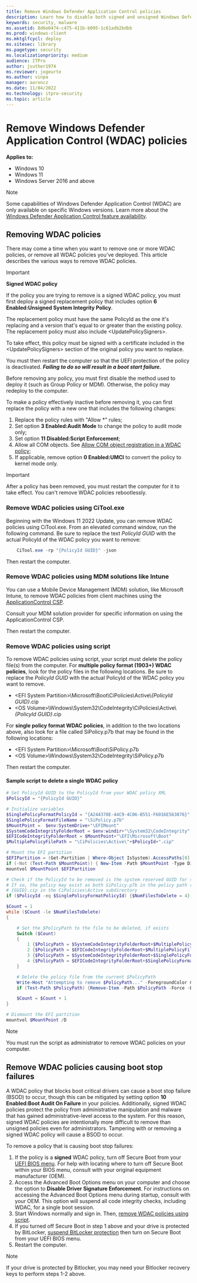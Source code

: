 ```yaml
---
title: Remove Windows Defender Application Control policies  
description: Learn how to disable both signed and unsigned Windows Defender Application Control policies, within Windows and within the BIOS.
keywords: security, malware
ms.assetid: 8d6e0474-c475-411b-b095-1c61adb2bdbb
ms.prod: windows-client
ms.mktglfcycl: deploy
ms.sitesec: library
ms.pagetype: security
ms.localizationpriority: medium
audience: ITPro
author: jsuther1974
ms.reviewer: jogeurte
ms.author: vinpa
manager: aaroncz
ms.date: 11/04/2022
ms.technology: itpro-security
ms.topic: article
---
```


# Remove Windows Defender Application Control (WDAC) policies

**Applies to:**

- Windows 10
- Windows 11
- Windows Server 2016 and above

>[!NOTE]
>Some capabilities of Windows Defender Application Control (WDAC) are only available on specific Windows versions. Learn more about the [Windows Defender Application Control feature availability](../feature-availability.md).

## Removing WDAC policies

There may come a time when you want to remove one or more WDAC policies, or remove all WDAC policies you've deployed. This article describes the various ways to remove WDAC policies.

> [!IMPORTANT]
> **Signed WDAC policy**
>
> If the policy you are trying to remove is a signed WDAC policy, you must first deploy a signed replacement policy that includes option **6 Enabled:Unsigned System Integrity Policy**.
>
> The replacement policy must have the same PolicyId as the one it's replacing and a version that's equal to or greater than the existing policy. The replacement policy must also include \<UpdatePolicySigners\>.
>
> To take effect, this policy must be signed with a certificate included in the \<UpdatePolicySigners\> section of the original policy you want to replace.
>
> You must then restart the computer so that the UEFI protection of the policy is deactivated. ***Failing to do so will result in a boot start failure.***

Before removing any policy, you must first disable the method used to deploy it (such as Group Policy or MDM). Otherwise, the policy may redeploy to the computer.

To make a policy effectively inactive before removing it, you can first replace the policy with a new one that includes the following changes:

1. Replace the policy rules with "Allow *" rules;
2. Set option **3 Enabled:Audit Mode** to change the policy to audit mode only;
3. Set option **11 Disabled:Script Enforcement**;
4. Allow all COM objects. See [Allow COM object registration in a WDAC policy](/windows/security/threat-protection/windows-defender-application-control/allow-com-object-registration-in-windows-defender-application-control-policy#examples);
5. If applicable, remove option **0 Enabled:UMCI** to convert the policy to kernel mode only.

> [!IMPORTANT]
> After a policy has been removed, you must restart the computer for it to take effect. You can't remove WDAC policies rebootlessly.

### Remove WDAC policies using CiTool.exe

Beginning with the Windows 11 2022 Update, you can remove WDAC policies using CiTool.exe. From an elevated command window, run the following command. Be sure to replace the text *PolicyId GUID* with the actual PolicyId of the WDAC policy you want to remove:

```powershell
    CiTool.exe -rp "{PolicyId GUID}" -json
```

Then restart the computer.

### Remove WDAC policies using MDM solutions like Intune

You can use a Mobile Device Management (MDM) solution, like Microsoft Intune, to remove WDAC policies from client machines using the [ApplicationControl CSP](/windows/client-management/mdm/applicationcontrol-csp).

<!-- Waiting for information from Intune team on specific steps...

The steps to use Intune's custom OMA-URI functionality to remove a WDAC policy are:

1. Open the Microsoft Intune portal and [create a profile with custom settings](/mem/intune/configuration/custom-settings-windows-10).

2. Specify a **Name** and **Description** and use the following values for the remaining custom OMA-URI settings:
    - **OMA-URI**: `./Vendor/MSFT/ApplicationControl/Policies/_PolicyId GUID_/Policy`
    - **Data type**: Base64 (file)
    - **Certificate file**: upload your binary format policy file. You don't need to upload a Base64 file, as Intune will convert the uploaded .bin file to Base64 on your behalf.

    > [!div class="mx-imgBorder"]
    > ![Configure custom WDAC.](../images/wdac-intune-custom-oma-uri.png)

> [!NOTE]
> For the _Policy GUID_ value, do not include the curly brackets.
-->

Consult your MDM solution provider for specific information on using the ApplicationControl CSP.

Then restart the computer.

### Remove WDAC policies using script

To remove WDAC policies using script, your script must delete the policy file(s) from the computer. For **multiple policy format (1903+) WDAC policies**, look for the policy files in the following locations. Be sure to replace the *PolicyId GUID* with the actual PolicyId of the WDAC policy you want to remove.

- &lt;EFI System Partition&gt;\\Microsoft\\Boot\\CiPolicies\Active\\*\{PolicyId GUID\}*.cip
- &lt;OS Volume&gt;\\Windows\\System32\\CodeIntegrity\\CiPolicies\Active\\*\{PolicyId GUID\}*.cip

For **single policy format WDAC policies**, in addition to the two locations above, also look for a file called SiPolicy.p7b that may be found in the following locations:

- &lt;EFI System Partition&gt;\\Microsoft\\Boot\\SiPolicy.p7b
- &lt;OS Volume&gt;\\Windows\\System32\\CodeIntegrity\\SiPolicy.p7b

Then restart the computer.

#### Sample script to delete a single WDAC policy

```powershell
# Set PolicyId GUID to the PolicyId from your WDAC policy XML
$PolicyId = "{PolicyId GUID}"

# Initialize variables
$SinglePolicyFormatPolicyId = "{A244370E-44C9-4C06-B551-F6016E563076}"
$SinglePolicyFormatFileName = "\SiPolicy.p7b"
$MountPoint =  $env:SystemDrive+"\EFIMount"
$SystemCodeIntegrityFolderRoot = $env:windir+"\System32\CodeIntegrity"
$EFICodeIntegrityFolderRoot = $MountPoint+"\EFI\Microsoft\Boot"
$MultiplePolicyFilePath = "\CiPolicies\Active\"+$PolicyId+".cip"

# Mount the EFI partition
$EFIPartition = (Get-Partition | Where-Object IsSystem).AccessPaths[0]
if (-Not (Test-Path $MountPoint)) { New-Item -Path $MountPoint -Type Directory -Force }
mountvol $MountPoint $EFIPartition

# Check if the PolicyId to be removed is the system reserved GUID for single policy format.
# If so, the policy may exist as both SiPolicy.p7b in the policy path root as well as
# {GUID}.cip in the CiPolicies\Active subdirectory
if ($PolicyId -eq $SinglePolicyFormatPolicyId) {$NumFilesToDelete = 4} else {$NumFilesToDelete = 2}

$Count = 1
while ($Count -le $NumFilesToDelete)
{

    # Set the $PolicyPath to the file to be deleted, if exists
    Switch ($Count)
    {
        1 {$PolicyPath = $SystemCodeIntegrityFolderRoot+$MultiplePolicyFilePath}
        2 {$PolicyPath = $EFICodeIntegrityFolderRoot+$MultiplePolicyFilePath}
        3 {$PolicyPath = $SystemCodeIntegrityFolderRoot+$SinglePolicyFormatFileName}
        4 {$PolicyPath = $EFICodeIntegrityFolderRoot+$SinglePolicyFormatFileName}
    }

    # Delete the policy file from the current $PolicyPath
    Write-Host "Attempting to remove $PolicyPath..." -ForegroundColor Cyan
    if (Test-Path $PolicyPath) {Remove-Item -Path $PolicyPath -Force -ErrorAction Continue}

    $Count = $Count + 1
}

# Dismount the EFI partition
mountvol $MountPoint /D
```

> [!NOTE]
> You must run the script as administrator to remove WDAC policies on your computer.

## Remove WDAC policies causing boot stop failures

A WDAC policy that blocks boot critical drivers can cause a boot stop failure (BSOD) to occur, though this can be mitigated by setting option **10 Enabled:Boot Audit On Failure** in your policies. Additionally, signed WDAC policies protect the policy from administrative manipulation and malware that has gained administrative-level access to the system. For this reason, signed WDAC policies are intentionally more difficult to remove than unsigned policies even for administrators. Tampering with or removing a signed WDAC policy will cause a BSOD to occur.

To remove a policy that is causing boot stop failures:

1. If the policy is a **signed** WDAC policy, turn off Secure Boot from your [UEFI BIOS menu](/windows-hardware/manufacture/desktop/boot-to-uefi-mode-or-legacy-bios-mode). For help with locating where to turn off Secure Boot within your BIOS menu, consult with your original equipment manufacturer (OEM).
2. Access the Advanced Boot Options menu on your computer and choose the option to **Disable Driver Signature Enforcement**. For instructions on accessing the Advanced Boot Options menu during startup, consult with your OEM. This option will suspend all code integrity checks, including WDAC, for a single boot session.
3. Start Windows normally and sign in. Then, [remove WDAC policies using script](#remove-wdac-policies-using-script).
4. If you turned off Secure Boot in step 1 above and your drive is protected by BitLocker, [suspend BitLocker protection](/troubleshoot/windows-client/windows-security/suspend-bitlocker-protection-non-microsoft-updates) then turn on Secure Boot from your UEFI BIOS menu.
5. Restart the computer.

> [!NOTE]
> If your drive is protected by Bitlocker, you may need your Bitlocker recovery keys to perform steps 1-2 above.
